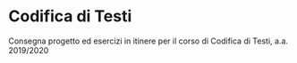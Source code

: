 # Codifica di Testi
Consegna progetto ed esercizi in itinere per il corso di Codifica di Testi, a.a. 2019/2020
